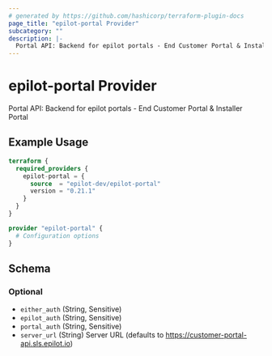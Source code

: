 ```yaml
---
# generated by https://github.com/hashicorp/terraform-plugin-docs
page_title: "epilot-portal Provider"
subcategory: ""
description: |-
  Portal API: Backend for epilot portals - End Customer Portal & Installer Portal
---
```


# epilot-portal Provider

Portal API: Backend for epilot portals - End Customer Portal & Installer Portal

## Example Usage

```terraform
terraform {
  required_providers {
    epilot-portal = {
      source  = "epilot-dev/epilot-portal"
      version = "0.21.1"
    }
  }
}

provider "epilot-portal" {
  # Configuration options
}
```

<!-- schema generated by tfplugindocs -->
## Schema

### Optional

- `either_auth` (String, Sensitive)
- `epilot_auth` (String, Sensitive)
- `portal_auth` (String, Sensitive)
- `server_url` (String) Server URL (defaults to https://customer-portal-api.sls.epilot.io)
